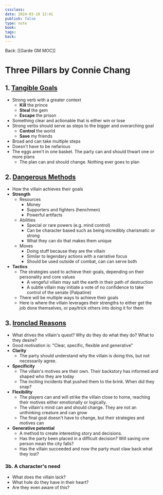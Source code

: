 ```yaml
---
cssclass: 
date: 2024-03-10 12:41
publish: false
type: note
book: 
tags: 
back:
---
```

Back: [[Garde GM MOC]]
# Three Pillars by Connie Chang
## 1. [Tangible Goals]([https://vm.tiktok.com/ZGeyc9Mx3/](https://vm.tiktok.com/ZGeyc9Mx3/))
- Strong verb with a greater context
	- **Kill** the prince
	- **Steal** the gem
	- **Escape** the prison
- Something clear and actionable that is either win or lose
- Strong verbs should serve as steps to the bigger and overarching goal
	- **Control** the world
	- **Save** my friends
- Broad and can take multiple steps
- Doesn't have to be nefarious 
- The eggs aren't in one basket. The party can and should thwart one or more plans
	- The plan can and should change. Nothing ever goes to plan
## 2. [Dangerous Methods]([https://vm.tiktok.com/ZGeyc2rKs/](https://vm.tiktok.com/ZGeyc2rKs/))
- How the villain achieves their goals
- **Strength**
	- Resources
		- Money
		- Supporters and fighters (henchmen)
		- Powerful artifacts
	- Abilities
		- Special or rare powers (e.g. mind control)
		- Can be character based such as being incredibly charismatic or strong
		- What they can do that makes them unique
	- Moves
		- Doing stuff because they are the villain
		- Similar to legendary actions with a narrative focus
		- Should be used outside of combat, can can serve both
- **Tactics**
	- The strategies used to achieve their goals, depending on their personality and core values
		- A vengeful villain may salt the earth in their path of destruction
		- A subtle villain may initiate a vote of no confidence to take control of the senate (Palpatine)
	- There will be multiple ways to achieve their goals
	- Here is where the villain leverages their strengths to either get the job done themselves, or pay/trick others into doing it for them
## 3. [Ironclad Reasons]([https://vm.tiktok.com/ZGeycSSbh/](https://vm.tiktok.com/ZGeycSSbh/))
- What drives the villain's quest? Why do they do what they do? What to they desire?
- Good motivation is: "Clear, specific, flexible and generative"
- **Clarity**
	- The party should understand why the villain is doing this, but not necessarily agree.
-  **Specificity**
	- The villain's motives are their own. Their backstory has informed and shaped who they are today
	- The inciting incidents that pushed them to the brink. When did they snap?
- **Flexibility**
	- The players can and will strike the villain close to home, reaching their motives either emotionally or logically.
	- The villain's mind can and should change. They are not an unthinking creature and can grow
	- The final goal doesn't have to change, but their strategies and motives can
- **Generative potential**
	- A method to create interesting story and decisions.
	- Has the party been placed in a difficult decision? Will saving one person mean the city falls?
	- Has the villain succeeded and now the party must claw back what they lost?
### 3b. A character's need
- What does the villain lack?
- What hole do they have in their heart?
- Are they even aware of this?